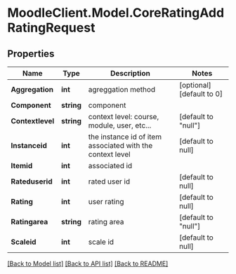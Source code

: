 # MoodleClient.Model.CoreRatingAddRatingRequest

## Properties

Name | Type | Description | Notes
------------ | ------------- | ------------- | -------------
**Aggregation** | **int** | agreggation method | [optional] [default to 0]
**Component** | **string** | component | 
**Contextlevel** | **string** | context level: course, module, user, etc... | [default to "null"]
**Instanceid** | **int** | the instance id of item associated with the context level | [default to null]
**Itemid** | **int** | associated id | 
**Rateduserid** | **int** | rated user id | [default to null]
**Rating** | **int** | user rating | [default to null]
**Ratingarea** | **string** | rating area | [default to "null"]
**Scaleid** | **int** | scale id | [default to null]

[[Back to Model list]](../README.md#documentation-for-models) [[Back to API list]](../README.md#documentation-for-api-endpoints) [[Back to README]](../README.md)

